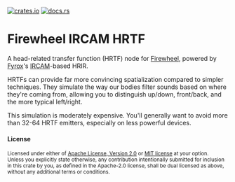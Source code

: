 [![crates.io](https://img.shields.io/crates/v/firewheel-ircam-hrtf)](https://crates.io/crates/firewheel-ircam-hrtf)
[![docs.rs](https://docs.rs/firewheel-ircam-hrtf/badge.svg)](https://docs.rs/firewheel-ircam-hrtf)

# Firewheel IRCAM HRTF

A head-related transfer function (HRTF) node for
[Firewheel](https://github.com/BillyDM/Firewheel),
powered by [Fyrox](https://docs.rs/hrtf/latest/hrtf/)'s
[IRCAM](http://recherche.ircam.fr/equipes/salles/listen/download.html)-based HRIR.

HRTFs can provide far more convincing spatialization compared to
simpler techniques. They simulate the way our bodies filter sounds
based on where they're coming from, allowing you to distinguish up/down,
front/back, and the more typical left/right.

This simulation is moderately expensive. You'll generally want to avoid more
than 32-64 HRTF emitters, especially on less powerful devices.

#### License

<sup>
Licensed under either of <a href="LICENSE-APACHE">Apache License, Version
2.0</a> or <a href="LICENSE-MIT">MIT license</a> at your option.
</sup>

<br>

<sub>
Unless you explicitly state otherwise, any contribution intentionally submitted
for inclusion in this crate by you, as defined in the Apache-2.0 license, shall
be dual licensed as above, without any additional terms or conditions.
</sub>

